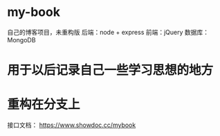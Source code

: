# my-book
自己的博客项目，未重构版
后端：node + express
前端：jQuery
数据库： MongoDB

# 用于以后记录自己一些学习思想的地方
# 重构在分支上

接口文档： https://www.showdoc.cc/mybook
